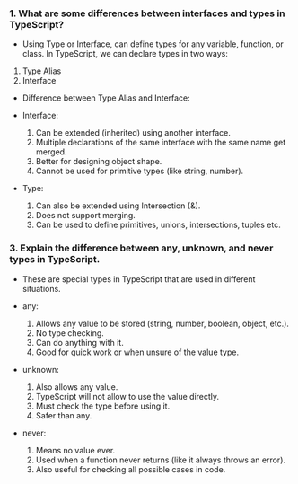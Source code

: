 ### 1. What are some differences between interfaces and types in TypeScript?
- Using Type or Interface, can define types for any variable, function, or class. In TypeScript, we can declare types in two ways:
 1. Type Alias
 2. Interface
- Difference between Type Alias and Interface:
- Interface:
  1. Can be extended (inherited) using another interface.
  2. Multiple declarations of the same interface with the same name get merged.
  3. Better for designing object shape.
  4. Cannot be used for primitive types (like string, number).

- Type:
  1. Can also be extended using Intersection (&).
  2. Does not support merging.
  3. Can be used to define primitives, unions, intersections, tuples etc.

### 3. Explain the difference between any, unknown, and never types in TypeScript.
- These are special types in TypeScript that are used in different situations.
- any:
  1. Allows any value to be stored (string, number, boolean, object, etc.).
  2. No type checking.
  3. Can do anything with it.
  4. Good for quick work or when unsure of the value type.

- unknown:
  1. Also allows any value.
  2. TypeScript will not allow to use the value directly.
  3. Must check the type before using it.
  4. Safer than any.
 
- never:
  1. Means no value ever.
  2. Used when a function never returns (like it always throws an error).
  3. Also useful for checking all possible cases in code.



